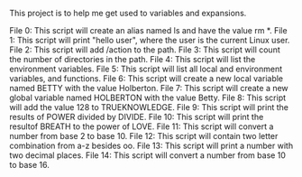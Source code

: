 This project is to help me get used to variables and expansions.

File 0: This script will create an alias named ls and have the value rm \*.
File 1: This script will print "hello user", where the user is the current Linux user.
File 2: This script will add /action to the path.
File 3: This script will count the number of directories in the path.
File 4: This script will list the environment variables.
File 5: This script will list all local and environment variables, and functions.
File 6: This script will create a new local variable named BETTY with the value Holberton.
File 7: This script will create a new global variable named HOLBERTON with the value Betty.
File 8: This script will add the value 128 to TRUEKNOWLEDGE.
File 9: This script will print the results of POWER divided by DIVIDE.
File 10: This script will print the resultof BREATH to the power of LOVE.
File 11: This script will convert a number from base 2 to base 10.
File 12: This script will contain two letter combination from a-z besides oo.
File 13: This script will print a number with two decimal places.
File 14: This script will convert a number from base 10 to base 16.

